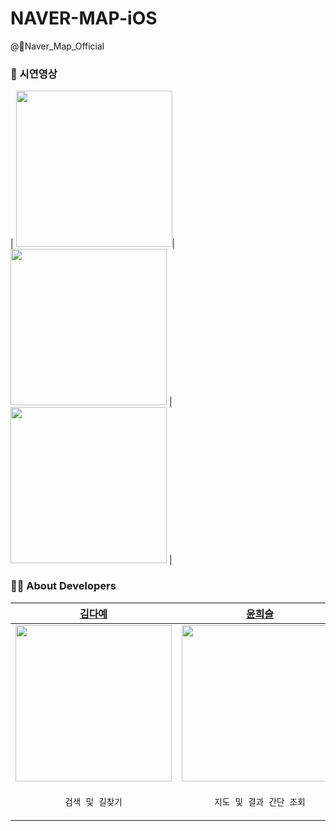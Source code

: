 # NAVER-MAP-iOS
@Naver_Map_Official


### 📱 시연영상

| <img src = "https://github.com/DO-SOPT-APP6-NAVER-MAP/NAVER-MAP-iOS/assets/105407130/95fece49-cdc0-43e9-8873-d2cdfb668e15" width = "250">|  <img src = "https://github.com/DO-SOPT-APP6-NAVER-MAP/NAVER-MAP-iOS/assets/105407130/75ad26ba-95c6-4bf3-a205-687c8ac6f04e" width = "250"> | <img src = "https://github.com/DO-SOPT-APP6-NAVER-MAP/NAVER-MAP-iOS/assets/105407130/667cf5c3-cccd-402e-b467-1180b17cee65" width = "250"> |


### 👩‍💻 About Developers
| [김다예](https://github.com/yeahh315) | [윤희슬](https://github.com/seuriseuljjeok) | [윤영서](https://github.com/0seoYun) |
| --- | --- | --- |
| <img src = "https://github.com/DO-SOPT-APP6-NAVER-MAP/NAVER-MAP-iOS/assets/105407130/5e825e9a-551b-4e7a-bd8f-370c92d993c7" width = "250" height = "250">| <img src =  "https://github.com/DO-SOPT-APP6-NAVER-MAP/NAVER-MAP-iOS/assets/105407130/f5275055-c885-4c24-9e46-431dfe1a8fdd" width = "250"  height = "250"> | <img src = "https://github.com/DO-SOPT-APP6-NAVER-MAP/NAVER-MAP-iOS/assets/105407130/85b6248c-4329-4ec3-9e4b-1386493983d4" width = "250"  height = "250"> |
|<p align = "center">`검색 및 길찾기`|<p align = "center">`지도 및 결과 간단 조회`|<p align = "center">`결과 상세 조회`|


